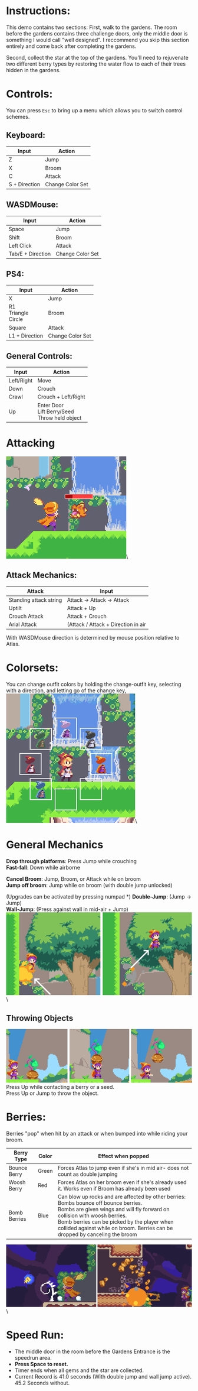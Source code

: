 # Instructions:

This demo contains two sections:
First, walk to the gardens. The room before the gardens contains three challenge doors, only the middle door is something I would call "well designed". I reccommend you skip this section entirely and come back after completing the gardens.

Second, collect the star at the top of the gardens. You'll need to rejuvenate two different berry types by restoring the water flow to each of their trees hidden in the gardens.

# Controls:

You can press `Esc` to bring up a menu which allows you to switch control schemes.

## Keyboard:
| Input | Action |
| ----- | ----- |
| Z | Jump |
| X | Broom |
| C | Attack |
| S + Direction | Change Color Set |

## WASDMouse:

| Input | Action |
| ----- | ----- |
| Space | Jump |
| Shift | Broom |
| Left Click | Attack |
| Tab/E + Direction | Change Color Set |

## PS4:

| Input | Action |
| ----- | ----- |
| X | Jump |
| R1 <br/> Triangle <br/> Circle | Broom |
| Square | Attack |
| L1 + Direction | Change Color Set |

## General Controls:

| Input | Action |
| ----- | ----- |
| Left/Right | Move |
| Down | Crouch |
| Crawl | Crouch + Left/Right|
| Up | Enter Door <br/> Lift Berry/Seed <br/> Throw held object |

# Attacking

![Screenshot](images/attack.png)\

## Attack Mechanics:
| Attack | Input|
| --- | --- |
| Standing attack string | Attack -> Attack -> Attack |
| Uptilt | Attack + Up |
| Crouch Attack | Attack + Crouch |
| Arial Attack | (Attack / Attack + Direction in air |



With WASDMouse direction is determined by mouse position relative to Atlas.

# Colorsets:

You can change outfit colors by holding the change-outfit key, selecting with a direction, and letting go of the change key,<br/>
![Screenshot](images/outfits.png)\

# General Mechanics

**Drop through platforms**: Press Jump while crouching\
**Fast-fall**: Down while airborne

**Cancel Broom**: Jump, Broom, or Attack while on broom\
**Jump off broom**: Jump while on broom (with double jump unlocked)

(Upgrades can be activated by pressing numpad *)
**Double-Jump**: (Jump -> Jump)\
**Wall-Jump**: (Press against wall in mid-air + Jump)
![Screenshot](images/walljump.png)\

## Throwing Objects
![Screenshot](images/throwExample.png)\
Press Up while contacting a berry or a seed.\
Press Up or Jump to throw the object.

# Berries:
Berries "pop" when hit by an attack or when bumped into while riding your broom.

| Berry Type | Color | Effect when popped |
| --- | --- | --- |
| Bounce Berry | Green | Forces Atlas to jump even if she's in mid air- does not count as double jumping |
| Woosh Berry | Red | Forces Atlas on her broom even if she's already used it. Works even if Broom has already been used |
| Bomb Berries | Blue | Can blow up rocks and are affected by other berries:<br />Bombs bounce off bounce berries.<br />Bombs are given wings and will fly forward on collision with woosh berries.<br />Bomb berries can be picked by the player when collided against while on broom. Berries can be dropped by canceling the broom |
![Screenshot](images/bombberry.png)\
  
# Speed Run:
- The middle door in the room before the Gardens Entrance is the speedrun area.
- **Press Space to reset.**
- Timer ends when all gems and the star are collected.
- Current Record is 41.0 seconds (With double jump and wall jump active). 45.2 Seconds without.
